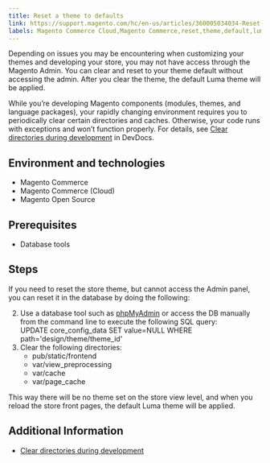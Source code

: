 ```yaml
---
title: Reset a theme to defaults
link: https://support.magento.com/hc/en-us/articles/360005034034-Reset-a-theme-to-defaults
labels: Magento Commerce Cloud,Magento Commerce,reset,theme,default,luma,database,store,how to,SQL
---
```


Depending on issues you may be encountering when customizing your themes and developing your store, you may not have access through the Magento Admin. You can clear and reset to your theme default without accessing the admin. After you clear the theme, the default Luma theme will be applied.

 While you’re developing Magento components (modules, themes, and language packages), your rapidly changing environment requires you to periodically clear certain directories and caches. Otherwise, your code runs with exceptions and won’t function properly. For details, see [Clear directories during development](https://devdocs.magento.com/guides/v2.2/howdoi/php/php_clear-dirs.html) in DevDocs.

 Environment and technologies
----------------------------

 
 * Magento Commerce
 * Magento Commerce (Cloud)
 * Magento Open Source
 
 Prerequisites
-------------

 
 * Database tools
 
 Steps
-----

 If you need to reset the store theme, but cannot access the Admin panel, you can reset it in the database by doing the following:

 
 2. Use a database tool such as [phpMyAdmin](https://devdocs.magento.com/guides/v2.2/install-gde/prereq/optional.html#install-optional-phpmyadmin) or access the DB manually from the command line to execute the following SQL query:  
UPDATE core\_config\_data SET value=NULL WHERE path='design/theme/theme\_id' 
 4. Clear the following directories: 
	 * pub/static/frontend
	 * var/view\_preprocessing
	 * var/cache
	 *  var/page\_cache 
 
 This way there will be no theme set on the store view level, and when you reload the store front pages, the default Luma theme will be applied.

 Additional Information
----------------------

 
 * [Clear directories during development](https://devdocs.magento.com/guides/v2.2/howdoi/php/php_clear-dirs.html)
 
